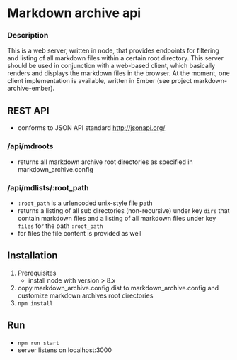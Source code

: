 # Markdown archive api

### Description

This is a web server, written in node, that provides endpoints for filtering and listing of all markdown files within a certain root directory. This server should be used in conjunction with a web-based client, which basically renders and displays the markdown files in the browser. At the moment, one client implementation is available, written in Ember (see project markdown-archive-ember).

## REST API

* conforms to JSON API standard http://jsonapi.org/

### /api/mdroots

* returns all markdown archive root directories as specified in markdown_archive.config

### /api/mdlists/:root_path

* `:root_path` is a urlencoded unix-style file path
* returns a listing of all sub directories (non-recursive) under key `dirs` that contain markdown files and a listing of all markdown files under key `files` for the path `:root_path`
* for files the file content is provided as well

## Installation

1.  Prerequisites
    * install node with version > 8.x
2.  copy markdown_archive.config.dist to markdown_archive.config and customize markdown archives root directories
3.  `npm install`

## Run

* `npm run start`
* server listens on localhost:3000
